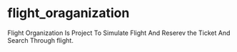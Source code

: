 # flight_oraganization

Flight Organization Is Project To Simulate Flight And Reserev the Ticket And Search Through flight. 
